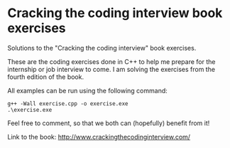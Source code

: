 # Cracking the coding interview book exercises
Solutions to the "Cracking the coding interview" book exercises.

These are the coding exercises done in C++ to help me prepare for the internship or job interview to come. I am solving the exercises from the fourth edition of the book.

All examples can be run using the following command:
```
g++ -Wall exercise.cpp -o exercise.exe
.\exercise.exe
```

Feel free to comment, so that we both can (hopefully) benefit from it!

Link to the book:
http://www.crackingthecodinginterview.com/
